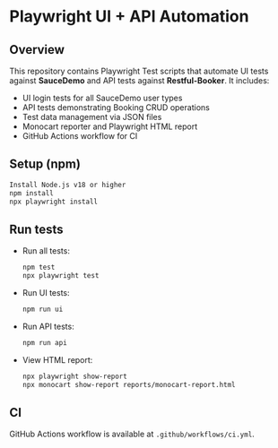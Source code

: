 # Playwright UI + API Automation

## Overview
This repository contains Playwright Test scripts that automate UI tests against **SauceDemo** and API tests against **Restful-Booker**.
It includes:
- UI login tests for all SauceDemo user types
- API tests demonstrating Booking CRUD operations
- Test data management via JSON files
- Monocart reporter and Playwright HTML report
- GitHub Actions workflow for CI

## Setup (npm)
```bash
Install Node.js v18 or higher
npm install
npx playwright install
```

## Run tests
- Run all tests:
  ```bash
  npm test
  npx playwright test
  ```
- Run UI tests:
  ```bash
  npm run ui
  ```
- Run API tests:
  ```bash
  npm run api
  ```
- View HTML report:
  ```bash
  npx playwright show-report
  npx monocart show-report reports/monocart-report.html
  ```
## CI
GitHub Actions workflow is available at `.github/workflows/ci.yml`.
